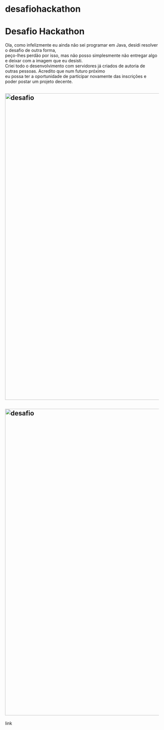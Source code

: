 # desafiohackathon
<DOCTYPE html>
<html>
 <head>
  <meta name= "utf-8">
  <meta name= "viewport" content= "width= device.width, user-scable= no">
 </head>
 <body>
  <h1> Desafio Hackathon </h1>
   <p> Ola, como infelizmente eu ainda não sei programar em Java, desidi resolver o desafio de outra forma,<br>
     peço-lhes perdão por isso, mas não posso simplesmente não entregar algo e deixar com a imagem que eu desisti. <br>
     Criei todo o desenvolvimento com servidores já criados de autoria de outras pessoas. Acredito que num futuro próximo <br>
     eu possa ter a oportunidade de participar novamente das inscrições e poder postar um projeto decente. </p>
    <h2> <img src= "img/desafio.png.png" alt= "desafio" title= "exemplo" width="1000"/> </h2>
    <h2> <img src= "C:/Users/Windows%2010/Desktop/hackathon/img/desafio.png.png" alt= "desafio" title= "exemplo" width="1000"/> </h2>
    <p> <a href= "indexcopia.html"> </a> link </p>
 </body>
</html>
